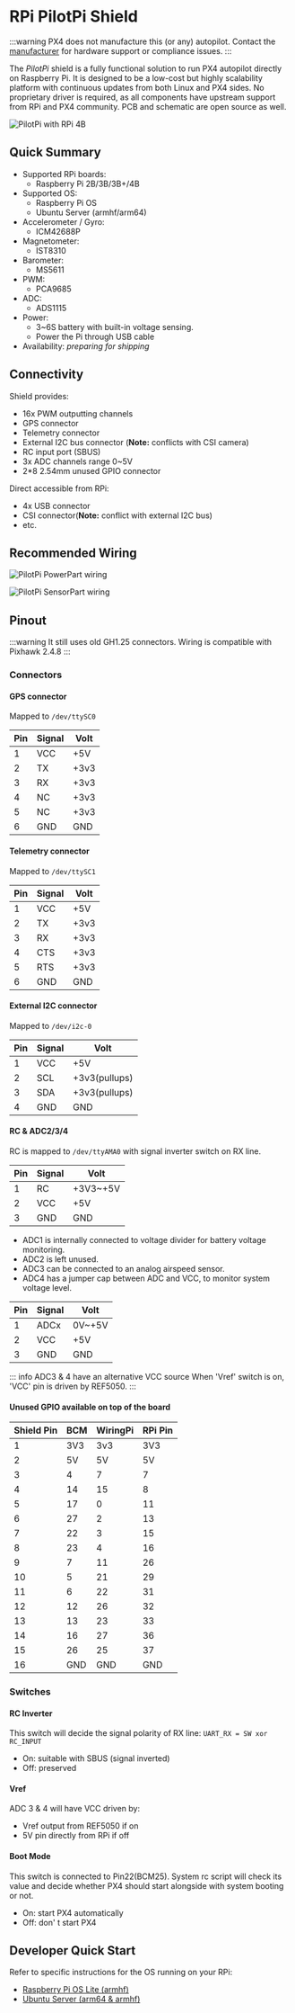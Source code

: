 # RPi PilotPi Shield

<LinkedBadge type="warning" text="Experimental" url="../flight_controller/autopilot_experimental.html"/>

:::warning PX4 does not manufacture this (or any) autopilot. Contact the [manufacturer](mailto:lhf2613@gmail.com) for hardware support or compliance issues.
:::

The _PilotPi_ shield is a fully functional solution to run PX4 autopilot directly on Raspberry Pi. It is designed to be a low-cost but highly scalability platform with continuous updates from both Linux and PX4 sides. No proprietary driver is required, as all components have upstream support from RPi and PX4 community. PCB and schematic are open source as well.

![PilotPi with RPi 4B](../../assets/flight_controller/pilotpi/hardware-pilotpi4b.png)

## Quick Summary

- Supported RPi boards:
  - Raspberry Pi 2B/3B/3B+/4B
- Supported OS:
  - Raspberry Pi OS
  - Ubuntu Server (armhf/arm64)
- Accelerometer / Gyro:
  - ICM42688P
- Magnetometer:
  - IST8310
- Barometer:
  - MS5611
- PWM:
  - PCA9685
- ADC:
  - ADS1115
- Power:
  - 3~6S battery with built-in voltage sensing.
  - Power the Pi through USB cable
- Availability: _preparing for shipping_

## Connectivity

Shield provides:

- 16x PWM outputting channels
- GPS connector
- Telemetry connector
- External I2C bus connector (**Note:** conflicts with CSI camera)
- RC input port (SBUS)
- 3x ADC channels range 0~5V
- 2\*8 2.54mm unused GPIO connector

Direct accessible from RPi:

- 4x USB connector
- CSI connector(**Note:** conflict with external I2C bus)
- etc.

## Recommended Wiring

![PilotPi PowerPart wiring](../../assets/flight_controller/pilotpi/pilotpi_pwr_wiring.png)

![PilotPi SensorPart wiring](../../assets/flight_controller/pilotpi/pilotpi_sens_wiring.png)

## Pinout

:::warning
It still uses old GH1.25 connectors.
Wiring is compatible with Pixhawk 2.4.8
:::

### Connectors

#### GPS connector

Mapped to `/dev/ttySC0`

| Pin | Signal | Volt |
| --- | ------ | ---- |
| 1   | VCC    | +5V  |
| 2   | TX     | +3v3 |
| 3   | RX     | +3v3 |
| 4   | NC     | +3v3 |
| 5   | NC     | +3v3 |
| 6   | GND    | GND  |

#### Telemetry connector

Mapped to `/dev/ttySC1`

| Pin | Signal | Volt |
| --- | ------ | ---- |
| 1   | VCC    | +5V  |
| 2   | TX     | +3v3 |
| 3   | RX     | +3v3 |
| 4   | CTS    | +3v3 |
| 5   | RTS    | +3v3 |
| 6   | GND    | GND  |

#### External I2C connector

Mapped to `/dev/i2c-0`

| Pin | Signal | Volt          |
| --- | ------ | ------------- |
| 1   | VCC    | +5V           |
| 2   | SCL    | +3v3(pullups) |
| 3   | SDA    | +3v3(pullups) |
| 4   | GND    | GND           |

#### RC & ADC2/3/4

RC is mapped to `/dev/ttyAMA0` with signal inverter switch on RX line.

| Pin | Signal | Volt     |
| --- | ------ | -------- |
| 1   | RC     | +3V3~+5V |
| 2   | VCC    | +5V      |
| 3   | GND    | GND      |

- ADC1 is internally connected to voltage divider for battery voltage monitoring.
- ADC2 is left unused.
- ADC3 can be connected to an analog airspeed sensor.
- ADC4 has a jumper cap between ADC and VCC, to monitor system voltage level.

| Pin | Signal | Volt   |
| --- | ------ | ------ |
| 1   | ADCx   | 0V~+5V |
| 2   | VCC    | +5V    |
| 3   | GND    | GND    |

::: info
ADC3 & 4 have an alternative VCC source
When 'Vref' switch is on, 'VCC' pin is driven by REF5050.
:::

#### Unused GPIO available on top of the board

| Shield Pin | BCM | WiringPi | RPi Pin |
| ---------- | --- | -------- | ------- |
| 1          | 3V3 | 3v3      | 3V3     |
| 2          | 5V  | 5V       | 5V      |
| 3          | 4   | 7        | 7       |
| 4          | 14  | 15       | 8       |
| 5          | 17  | 0        | 11      |
| 6          | 27  | 2        | 13      |
| 7          | 22  | 3        | 15      |
| 8          | 23  | 4        | 16      |
| 9          | 7   | 11       | 26      |
| 10         | 5   | 21       | 29      |
| 11         | 6   | 22       | 31      |
| 12         | 12  | 26       | 32      |
| 13         | 13  | 23       | 33      |
| 14         | 16  | 27       | 36      |
| 15         | 26  | 25       | 37      |
| 16         | GND | GND      | GND     |

### Switches

#### RC Inverter

This switch will decide the signal polarity of RX line: `UART_RX = SW xor RC_INPUT`

- On: suitable with SBUS (signal inverted)
- Off: preserved

#### Vref

ADC 3 & 4 will have VCC driven by:

- Vref output from REF5050 if on
- 5V pin directly from RPi if off

#### Boot Mode

This switch is connected to Pin22(BCM25). System rc script will check its value and decide whether PX4 should start alongside with system booting or not.

- On: start PX4 automatically
- Off: don' t start PX4

## Developer Quick Start

Refer to specific instructions for the OS running on your RPi:

- [Raspberry Pi OS Lite (armhf)](raspberry_pi_pilotpi_rpios.md)
- [Ubuntu Server (arm64 & armhf)](raspberry_pi_pilotpi_ubuntu_server.md)
